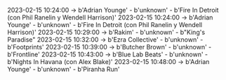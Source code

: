 2023-02-15 10:24:00 -> b'Adrian Younge' - b'unknown' - b'Fire In Detroit (con Phil Ranelin y Wendell Harrison)'
2023-02-15 10:24:00 -> b'Adrian Younge' - b'unknown' - b'Fire In Detroit (con Phil Ranelin y Wendell Harrison)'
2023-02-15 10:29:00 -> b'Rakim' - b'unknown' - b"King's Paradise"
2023-02-15 10:32:00 -> b'Ezra Collective' - b'unknown' - b'Footprints'
2023-02-15 10:39:00 -> b'Butcher Brown' - b'unknown' - b'Frontline'
2023-02-15 10:43:00 -> b'Blue Lab Beats' - b'unknown' - b'Nights In Havana (con Alex Blake)'
2023-02-15 10:48:00 -> b'Adrian Younge' - b'unknown' - b'Piranha Run'
